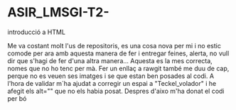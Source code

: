 # ASIR_LMSGI-T2-
introducció a HTML

Me va costant molt l'us de repositoris, es una cosa nova per mi i no estic comode per ara amb aquesta manera de fer i entregar feines, alerta, no vull dir que s'hagi de fer d'una altra manera... Aquesta es la mes correcta, nomes que no ho tenc per mà.
Fer un enllaç a rawgit també me duu de cap, perque no es veuen ses imatges i se que estan ben posades al codi.
A l'hora de validar m´ha ajudat a corregir un espai a "Teckel_volador" i he afegit els alt="" que no els habia posat. Despres d'aixo m'ha donat el codi per bó
